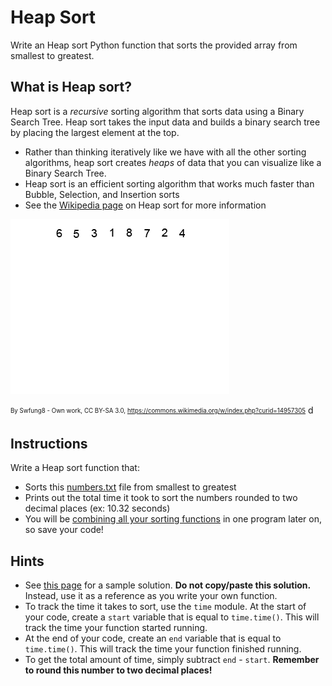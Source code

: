 # Heap Sort
Write an Heap sort Python function that sorts the provided array from smallest to greatest.

## What is Heap sort?
Heap sort is a *recursive* sorting algorithm that sorts data using a Binary Search Tree. Heap sort takes the input data and builds a binary search tree by placing the largest element at the top.
* Rather than thinking iteratively like we have with all the other sorting algorithms, heap sort creates *heaps* of data that you can visualize like a Binary Search Tree.
* Heap sort is an efficient sorting algorithm that works much faster than Bubble, Selection, and Insertion sorts
* See the [Wikipedia page](https://en.wikipedia.org/wiki/heapsort) on Heap sort for more information

![Heap sort](../images/Heap_sort.gif)

<sub><sup>By Swfung8 - Own work, CC BY-SA 3.0, https://commons.wikimedia.org/w/index.php?curid=14957305</sub></sup>
d
## Instructions
Write a Heap sort function that:
* Sorts this [numbers.txt](./numbers.txt) file from smallest to greatest
* Prints out the total time it took to sort the numbers rounded to two decimal places (ex: 10.32 seconds)
* You will be [combining all your sorting functions](./sorting_algorithms.md) in one program later on, so save your code!

## Hints
* See [this page](https://www.geeksforgeeks.org/Heap-sort/) for a sample solution. **Do not copy/paste this solution.** Instead, use it as a reference as you write your own function.
* To track the time it takes to sort, use the `time` module. At the start of your code, create a `start` variable that is equal to `time.time()`. This will track the time your function started running.
* At the end of your code, create an `end` variable that is equal to `time.time()`. This will track the time your function finished running.
* To get the total amount of time, simply subtract `end` - `start`. **Remember to round this number to two decimal places!**
